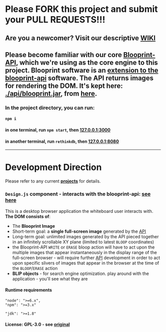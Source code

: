 # Please FORK this project and submit your PULL REQUESTS!!!

## Are you a newcomer? Visit our descriptive [WIKI](https://github.com/blooprint/blooprint.xyz/wiki)

## Please become familiar with our core [Blooprint-API](https://github.com/blooprint/blooprint-api), which we're using as the core engine to this project. Blooprint software is an **[extension to the blooprint-api](https://github.com/blooprint/blooprint-api/blob/master/LICENSE)** software. The API returns images for rendering the DOM. It's kept here: **[./api/blooprint.jar](https://github.com/blooprint/blooprint/tree/master/api)**, from **[here](https://github.com/blooprint/blooprint-api/releases)**.

### In the project directory, you can run:
#### `npm i`
#### in one terminal, run `npm start`, then **[127.0.0.1:3000](http://127.0.0.1:3000)**
#### in another terminal, run `rethinkdb`, then [127.0.0.1:8080](http://127.0.0.1:8080)

_________________________________________________

# Development Direction

Please refer to any current **[projects](https://github.com/blooprint/blooprint/projects)** for details.

### `Design.js` component - interacts with the blooprint-api: **[see here](https://github.com/blooprint/blooprint/blob/master/api/runAPI.js)**

This is a desktop browser application the whiteboard user interacts with.  **The DOM consists of**:
- The **Blooprint Image**
 - Short-term goal:	a **single full-screen image** generated by the [API](https://github.com/blooprint/blooprint-api)
 - Long-term goal:	unlimited images generated by the API pieced together in an infinitely scrollable XY plane (limited to latest `BLOOP` coordinates)
  - the Blooprint-API `WRITE` or `ERASE` bloop action will have to act upon the multiple images that appear instantaneously in the display range of the full-screen browser - will require further [API](https://github.com/blooprint/blooprint-api) development in order to act upon specific slivers of images that appear in the browser at the time of the `BLOOP`/`ERASE` action
- **BLIP objects** - for search engine optimization. play around with the application - you'll see what they are

#### Runtime requirements
```
"node": ">=6.x",
"npm": ">=3.x"
```
```
"jdk": ">=1.8"
```

#### License: **GPL-3.0** - see **[original](https://github.com/blooprint/blooprint-api/blob/master/LICENSE)**
